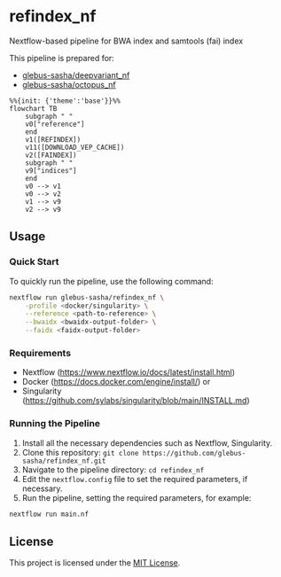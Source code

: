 # refindex_nf
Nextflow-based pipeline for BWA index and samtools (fai) index

This pipeline is prepared for:
- [glebus-sasha/deepvariant_nf](https://github.com/glebus-sasha/deepvariant_nf)
- [glebus-sasha/octopus_nf](https://github.com/glebus-sasha/octopus_nf)

```mermaid
%%{init: {'theme':'base'}}%%
flowchart TB
    subgraph " "
    v0["reference"]
    end
    v1([REFINDEX])
    v11([DOWNLOAD_VEP_CACHE])
    v2([FAINDEX])
    subgraph " "
    v9["indices"]
    end
    v0 --> v1
    v0 --> v2
    v1 --> v9
    v2 --> v9
```

## Usage

### Quick Start

To quickly run the pipeline, use the following command:

```bash
nextflow run glebus-sasha/refindex_nf \
    -profile <docker/singularity> \
    --reference <path-to-reference> \
    --bwaidx <bwaidx-output-folder> \
    --faidx <faidx-output-folder>
```

### Requirements

- Nextflow (https://www.nextflow.io/docs/latest/install.html)
- Docker (https://docs.docker.com/engine/install/) or
- Singularity (https://github.com/sylabs/singularity/blob/main/INSTALL.md)

### Running the Pipeline

1. Install all the necessary dependencies such as Nextflow, Singularity.
2. Clone this repository: `git clone https://github.com/glebus-sasha/refindex_nf.git`
3. Navigate to the pipeline directory: `cd refindex_nf`
4. Edit the `nextflow.config` file to set the required parameters, if necessary.
5. Run the pipeline, setting the required parameters, for example:

```bash
nextflow run main.nf
```

## License

This project is licensed under the [MIT License](LICENSE).
